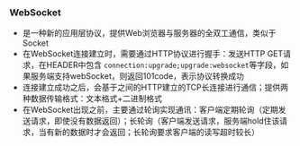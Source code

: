 ### WebSocket

* 是一种新的应用层协议，提供Web浏览器与服务器的全双工通信，类似于Socket
* 在WebSocket连接建立时，需要通过HTTP协议进行握手：发送HTTP GET请求，在HEADER中包含 `connection:upgrade;upgrade:websocket`等字段，如果服务端支持webSocket，则返回101code，表示协议转换成功
* 连接建立成功之后，会基于之间的HTTP建立的TCP长连接进行通信；提供两种数据传输格式：文本格式+二进制格式
* 在WebSocket出现之前，主要通过轮询实现通讯：客户端定期轮询（定期发送请求，即使没有数据返回）；长轮询（客户端发送请求，服务端hold住该请求，当有新的数据时才会返回；长轮询要求客户端的读写超时较长）